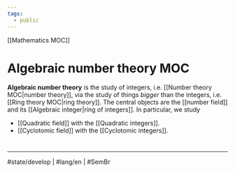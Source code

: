 ```yaml
---
tags:
  - public
---
```

[[Mathematics MOC]]
# Algebraic number theory MOC

**Algebraic number theory** is the study of integers, i.e. [[Number theory MOC|number theory]], via the study of things _bigger_ than the integers, i.e. [[Ring theory MOC|ring theory]].
The central objects are the [[number field]] and its [[Algebraic integer|ring of integers]].
In particular, we study

- [[Quadratic field]] with the [[Quadratic integers]].
- [[Cyclotomic field]] with the [[Cyclotomic integers]].

#
---
#state/develop | #lang/en | #SemBr
